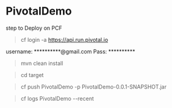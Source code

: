 # PivotalDemo

step to Deploy on PCF

>cf login -a https://api.run.pivotal.io

username: **********@gmail.com
Pass:     **********

>mvn clean install

>cd target

>cf push PivotalDemo -p PivotalDemo-0.0.1-SNAPSHOT.jar

>cf logs PivotalDemo --recent